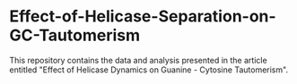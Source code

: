 # Effect-of-Helicase-Separation-on-GC-Tautomerism
This repository contains the data and analysis presented in the article entitled "Effect of Helicase Dynamics on Guanine - Cytosine Tautomerism".
